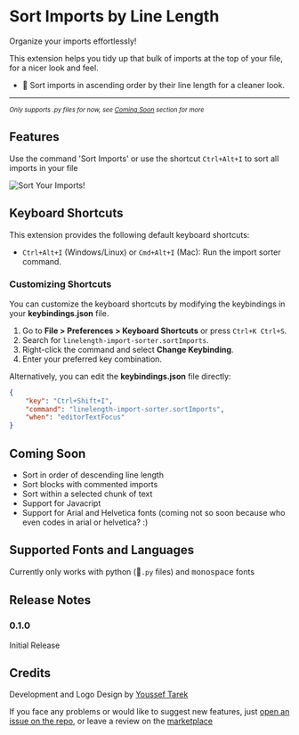 # Sort Imports by Line Length

Organize your imports effortlessly!

This extension helps you tidy up that bulk of imports at the top of your file, for a nicer look and feel.

- 🧹 Sort imports in ascending order by their line length for a cleaner look.

---

<span style="font-size: 0.8em;">*Only supports .py files for now, see [Coming Soon](#coming-soon) section for more*</span>



## Features

Use the command 'Sort Imports' or use the shortcut `Ctrl+Alt+I` to sort all imports in your file

![Sort Your Imports!](https://github.com/Youssef1241/linelength-import-sorter/blob/main/demo.gif?raw=true)

## Keyboard Shortcuts

This extension provides the following default keyboard shortcuts:

- `Ctrl+Alt+I` (Windows/Linux) or `Cmd+Alt+I` (Mac): Run the import sorter command.

### Customizing Shortcuts

You can customize the keyboard shortcuts by modifying the keybindings in your **keybindings.json** file.

1. Go to **File > Preferences > Keyboard Shortcuts** or press `Ctrl+K Ctrl+S`.
2. Search for `linelength-import-sorter.sortImports`.
3. Right-click the command and select **Change Keybinding**.
4. Enter your preferred key combination.

Alternatively, you can edit the **keybindings.json** file directly:

```json
{
    "key": "Ctrl+Shift+I",
    "command": "linelength-import-sorter.sortImports",
    "when": "editorTextFocus"
}
```

## Coming Soon
- Sort in order of descending line length
- Sort blocks with commented imports
- Sort within a selected chunk of text
- Support for Javacript
- Support for Arial and Helvetica fonts (coming not so soon because who even codes in arial or helvetica? :) 


## Supported Fonts and Languages

Currently only works with python (🐍`.py` files) and <span style = "font-family: courier new;">monospace</span> fonts

## Release Notes

### 0.1.0
Initial Release

## Credits
Development and Logo Design by [Youssef Tarek](https://github.com/Youssef1241/import-sorter)

If you face any problems or would like to suggest new features, just [open an issue on the repo](https://github.com/Youssef1241/linelength-import-sorter/issues), or leave a review on the [marketplace](https://marketplace.visualstudio.com/items?itemName=lavish-studios.linelength-import-sorter&ssr=false#review-details)
